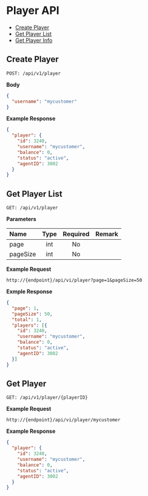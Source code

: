 # Player API

- [Create Player](#create-player)
- [Get Player List](#get-player-list)
- [Get Player Info](#get-player)

## Create Player

```HTTP
POST: /api/v1/player
```

**Body**

```json
{
  "username": "mycustomer"
}
```

**Example Response**

```json
{
  "player": {
    "id": 3240,
    "username": "mycustomer",
    "balance": 0,
    "status": "active",
    "agentID": 3002
  }
}
```

## Get Player List

```HTTP
GET: /api/v1/player
```

**Parameters**

| Name | Type | Required | Remark |
| :----- | :-----: | :-----: | :----- |
| page | int | No | |
| pageSize | int | No | |

**Example Request**

```HTTP
http://{endpoint}/api/vi/player?page=1&pageSize=50
```

**Exmple Response**

```json
{
  "page": 1,
  "pageSize": 50,
  "total": 1,
  "players": [{
    "id": 3240,
    "username": "mycustomer",
    "balance": 0,
    "status": "active",
    "agentID": 3002
  }]
}
```

## Get Player

```HTTP
GET: /api/v1/player/{playerID}
```

**Example Request**

```HTTP
http://{endpoint}/api/vi/player/mycustomer
```

**Example Response**

```json
{
  "player": {
    "id": 3240,
    "username": "mycustomer",
    "balance": 0,
    "status": "active",
    "agentID": 3002
  }
}
```